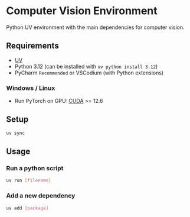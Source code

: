 # Computer Vision Environment

Python UV environment with the main dependencies for computer vision.

## Requirements

- [UV](https://docs.astral.sh/uv/getting-started/installation/)
- Python 3.12 (can be installed with `uv python install 3.12`)
- PyCharm `Recommended` or VSCodium (with Python extensions)

### Windows / Linux

- Run PyTorch on GPU: [CUDA](https://developer.nvidia.com/cuda-downloads) >= 12.6

## Setup

```bash
uv sync
```

## Usage

### Run a python script

```bash
uv run [filename]
```

### Add a new dependency

```bash
uv add [package]
```
